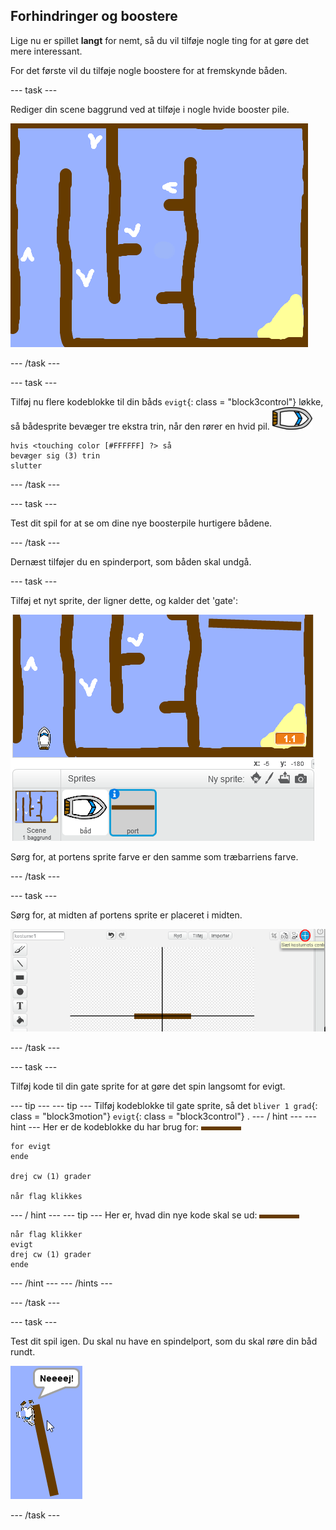 ## Forhindringer og boostere

Lige nu er spillet **langt** for nemt, så du vil tilføje nogle ting for at gøre det mere interessant.

For det første vil du tilføje nogle boostere for at fremskynde båden.

\--- task \---

Rediger din scene baggrund ved at tilføje i nogle hvide booster pile.

![screenshots](images/boat-boost.png)

\--- /task \---

\--- task \---

Tilføj nu flere kodeblokke til din båds `evigt`{: class = "block3control"} løkke, så bådesprite bevæger tre ekstra trin, når den rører en hvid pil. ![båd-sprite](images/boat_resize.png)

```blocks3
hvis <touching color [#FFFFFF] ?> så
bevæger sig (3) trin
slutter
```

\--- /task \---

\--- task \---

Test dit spil for at se om dine nye boosterpile hurtigere bådene.

\--- /task \---

Dernæst tilføjer du en spinderport, som båden skal undgå.

\--- task \---

Tilføj et nyt sprite, der ligner dette, og kalder det 'gate':

![skærmbillede](images/boat-gate.png)

Sørg for, at portens sprite farve er den samme som træbarriens farve.

\--- /task \---

\--- task \---

Sørg for, at midten af portens sprite er placeret i midten.

![skærmbillede](images/boat-center.png)

\--- /task \---

\--- task \---

Tilføj kode til din gate sprite for at gøre det spin langsomt for evigt.

\--- tip \--- \--- tip \--- Tilføj kodeblokke til gate sprite, så det `bliver 1 grad`{: class = "block3motion"} `evigt`{: class = "block3control"} . \--- / hint \--- \--- hint \--- Her er de kodeblokke du har brug for: ![Port](images/gate.png)

```blocks3
for evigt
ende

drej cw (1) grader

når flag klikkes
```

\--- / hint \--- \--- tip \--- Her er, hvad din nye kode skal se ud: ![Port](images/gate.png)

```blocks3
når flag klikker
evigt
drej cw (1) grader
ende
```

\--- /hint \--- \--- /hints \---

\--- /task \---

\--- task \---

Test dit spil igen. Du skal nu have en spindelport, som du skal røre din båd rundt.

![skærmbillede](images/boat-gate-test.png)

\--- /task \---